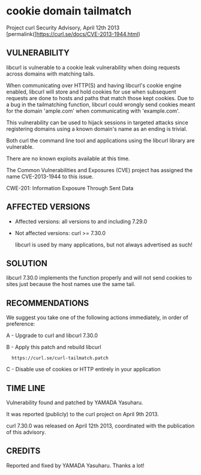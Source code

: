cookie domain tailmatch
=======================

Project curl Security Advisory, April 12th 2013
[permalink(]https://curl.se/docs/CVE-2013-1944.html)

VULNERABILITY
-------------

  libcurl is vulnerable to a cookie leak vulnerability when doing requests
  across domains with matching tails.

  When communicating over HTTP(S) and having libcurl's cookie engine enabled,
  libcurl will store and hold cookies for use when subsequent requests are
  done to hosts and paths that match those kept cookies. Due to a bug in the
  tailmatching function, libcurl could wrongly send cookies meant for the
  domain 'ample.com' when communicating with 'example.com'.

  This vulnerability can be used to hijack sessions in targeted attacks since
  registering domains using a known domain's name as an ending is trivial.

  Both curl the command line tool and applications using the libcurl library
  are vulnerable.

  There are no known exploits available at this time.

  The Common Vulnerabilities and Exposures (CVE) project has assigned the name
  CVE-2013-1944 to this issue.

  CWE-201: Information Exposure Through Sent Data

AFFECTED VERSIONS
-----------------

- Affected versions: all versions to and including 7.29.0
- Not affected versions: curl >= 7.30.0

  libcurl is used by many applications, but not always advertised as such!

SOLUTION
--------

  libcurl 7.30.0 implements the function properly and will not send cookies to
  sites just because the host names use the same tail.

RECOMMENDATIONS
---------------

  We suggest you take one of the following actions immediately, in order of
  preference:

  A - Upgrade to curl and libcurl 7.30.0

  B - Apply this patch and rebuild libcurl

      https://curl.se/curl-tailmatch.patch

  C - Disable use of cookies or HTTP entirely in your application

TIME LINE
---------

  Vulnerability found and patched by YAMADA Yasuharu.

  It was reported (publicly) to the curl project on April 9th 2013.

  curl 7.30.0 was released on April 12th 2013, coordinated with the
  publication of this advisory.

CREDITS
-------

  Reported and fixed by YAMADA Yasuharu. Thanks a lot!
